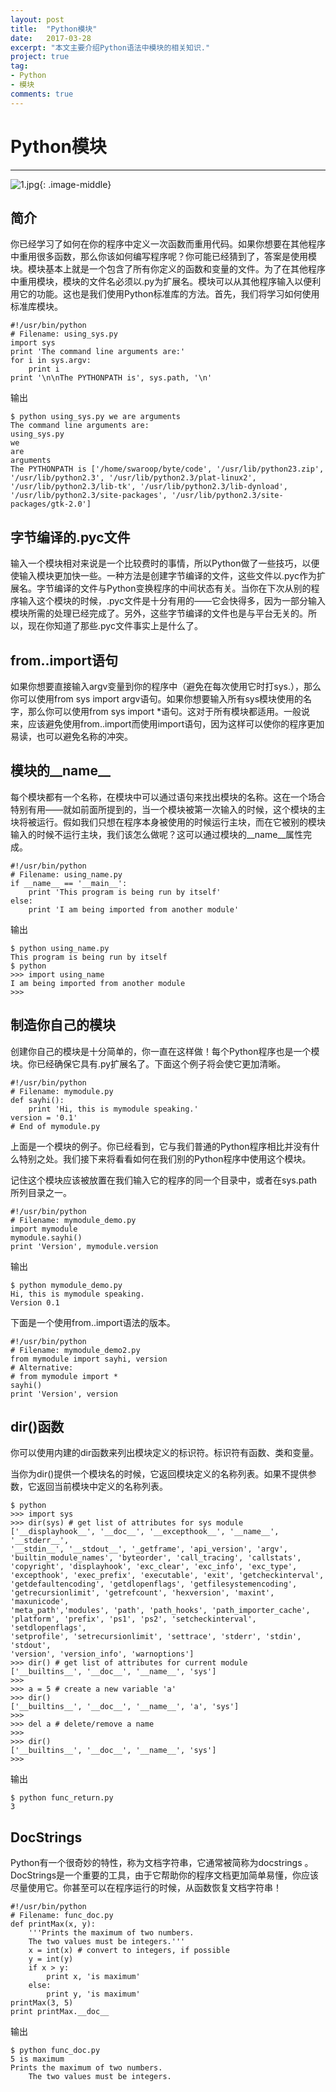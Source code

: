 ```yaml
---
layout: post
title:  "Python模块"
date:   2017-03-28
excerpt: "本文主要介绍Python语法中模块的相关知识."
project: true
tag:
- Python 
- 模块
comments: true
---
```

# Python模块
---

 ![1.jpg](https://timgsa.baidu.com/timg?image&quality=80&size=b9999_10000&sec=1490701421494&di=852e8573160ad90aaaac09b0b46cc168&imgtype=0&src=http%3A%2F%2Fs3.51cto.com%2Fwyfs02%2FM02%2F74%2FD7%2FwKioL1YrRmjxGZyHAAGUhP7dnjk919.jpg){: .image-middle}



## 简介

你已经学习了如何在你的程序中定义一次函数而重用代码。如果你想要在其他程序中重用很多函数，那么你该如何编写程序呢？你可能已经猜到了，答案是使用模块。模块基本上就是一个包含了所有你定义的函数和变量的文件。为了在其他程序中重用模块，模块的文件名必须以.py为扩展名。模块可以从其他程序输入以便利用它的功能。这也是我们使用Python标准库的方法。首先，我们将学习如何使用标准库模块。

	#!/usr/bin/python	# Filename: using_sys.py	import sys	print 'The command line arguments are:'	for i in sys.argv:		print i	print '\n\nThe PYTHONPATH is', sys.path, '\n'
	
输出
	$ python using_sys.py we are arguments	The command line arguments are:	using_sys.py	we	are	arguments	The PYTHONPATH is ['/home/swaroop/byte/code', '/usr/lib/python23.zip',	'/usr/lib/python2.3', '/usr/lib/python2.3/plat-linux2',	'/usr/lib/python2.3/lib-tk', '/usr/lib/python2.3/lib-dynload',	'/usr/lib/python2.3/site-packages', '/usr/lib/python2.3/site-packages/gtk-2.0']

## 字节编译的.pyc文件

输入一个模块相对来说是一个比较费时的事情，所以Python做了一些技巧，以便使输入模块更加快一些。一种方法是创建字节编译的文件，这些文件以.pyc作为扩展名。字节编译的文件与Python变换程序的中间状态有关。当你在下次从别的程序输入这个模块的时候，.pyc文件是十分有用的——它会快得多，因为一部分输入模块所需的处理已经完成了。另外，这些字节编译的文件也是与平台无关的。所以，现在你知道了那些.pyc文件事实上是什么了。

## from..import语句

如果你想要直接输入argv变量到你的程序中（避免在每次使用它时打sys.），那么你可以使用from sys import argv语句。如果你想要输入所有sys模块使用的名字，那么你可以使用from sys import *语句。这对于所有模块都适用。一般说来，应该避免使用from..import而使用import语句，因为这样可以使你的程序更加易读，也可以避免名称的冲突。

## 模块的__name__

每个模块都有一个名称，在模块中可以通过语句来找出模块的名称。这在一个场合特别有用——就如前面所提到的，当一个模块被第一次输入的时候，这个模块的主块将被运行。假如我们只想在程序本身被使用的时候运行主块，而在它被别的模块输入的时候不运行主块，我们该怎么做呢？这可以通过模块的__name__属性完成。

	#!/usr/bin/python	# Filename: using_name.py	if __name__ == '__main__':		print 'This program is being run by itself'	else:		print 'I am being imported from another module'
	
输出

	$ python using_name.py	This program is being run by itself	$ python	>>> import using_name	I am being imported from another module	>>>

## 制造你自己的模块

创建你自己的模块是十分简单的，你一直在这样做！每个Python程序也是一个模块。你已经确保它具有.py扩展名了。下面这个例子将会使它更加清晰。

	#!/usr/bin/python	# Filename: mymodule.py	def sayhi():		print 'Hi, this is mymodule speaking.'	version = '0.1'	# End of mymodule.py

上面是一个模块的例子。你已经看到，它与我们普通的Python程序相比并没有什么特别之处。我们接下来将看看如何在我们别的Python程序中使用这个模块。记住这个模块应该被放置在我们输入它的程序的同一个目录中，或者在sys.path所列目录之一。

	#!/usr/bin/python	# Filename: mymodule_demo.py	import mymodule	mymodule.sayhi()	print 'Version', mymodule.version
	
输出

	$ python mymodule_demo.py	Hi, this is mymodule speaking.	Version 0.1
	
下面是一个使用from..import语法的版本。
	#!/usr/bin/python	# Filename: mymodule_demo2.py	from mymodule import sayhi, version	# Alternative:	# from mymodule import *	sayhi()	print 'Version', version

## dir()函数

你可以使用内建的dir函数来列出模块定义的标识符。标识符有函数、类和变量。
当你为dir()提供一个模块名的时候，它返回模块定义的名称列表。如果不提供参数，它返回当前模块中定义的名称列表。

	$ python	>>> import sys	>>> dir(sys) # get list of attributes for sys module	['__displayhook__', '__doc__', '__excepthook__', '__name__', '__stderr__',	'__stdin__', '__stdout__', '_getframe', 'api_version', 'argv',	'builtin_module_names', 'byteorder', 'call_tracing', 'callstats',	'copyright', 'displayhook', 'exc_clear', 'exc_info', 'exc_type',	'excepthook', 'exec_prefix', 'executable', 'exit', 'getcheckinterval',	'getdefaultencoding', 'getdlopenflags', 'getfilesystemencoding',	'getrecursionlimit', 'getrefcount', 'hexversion', 'maxint', 'maxunicode',	'meta_path','modules', 'path', 'path_hooks', 'path_importer_cache',	'platform', 'prefix', 'ps1', 'ps2', 'setcheckinterval', 'setdlopenflags',	'setprofile', 'setrecursionlimit', 'settrace', 'stderr', 'stdin', 'stdout',	'version', 'version_info', 'warnoptions']	>>> dir() # get list of attributes for current module	['__builtins__', '__doc__', '__name__', 'sys']	>>>	>>> a = 5 # create a new variable 'a'	>>> dir()	['__builtins__', '__doc__', '__name__', 'a', 'sys']	>>>	>>> del a # delete/remove a name	>>>	>>> dir()	['__builtins__', '__doc__', '__name__', 'sys']	>>>

输出

	$ python func_return.py	3
	
## DocStrings

Python有一个很奇妙的特性，称为文档字符串，它通常被简称为docstrings 。DocStrings是一个重要的工具，由于它帮助你的程序文档更加简单易懂，你应该尽量使用它。你甚至可以在程序运行的时候，从函数恢复文档字符串！

	#!/usr/bin/python	# Filename: func_doc.py	def printMax(x, y):		'''Prints the maximum of two numbers.		The two values must be integers.'''		x = int(x) # convert to integers, if possible		y = int(y)		if x > y:			print x, 'is maximum'		else:			print y, 'is maximum'	printMax(3, 5)	print printMax.__doc__
	
输出

	$ python func_doc.py	5 is maximum	Prints the maximum of two numbers.		The two values must be integers.